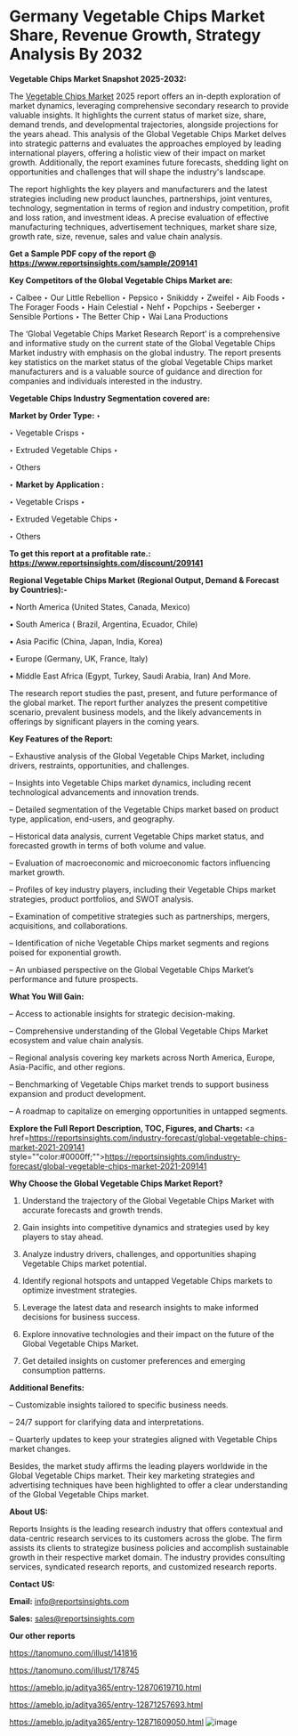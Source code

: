 # Germany Vegetable Chips Market Share, Revenue Growth, Strategy Analysis By 2032

<strong>Vegetable Chips Market Snapshot 2025-2032:</strong>

The <a href=https://www.reportsinsights.com/sample/209141>Vegetable Chips Market</a> 2025 report offers an in-depth exploration of market dynamics, leveraging comprehensive secondary research to provide valuable insights. It highlights the current status of market size, share, demand trends, and developmental trajectories, alongside projections for the years ahead. This analysis of the Global Vegetable Chips Market delves into strategic patterns and evaluates the approaches employed by leading international players, offering a holistic view of their impact on market growth. Additionally, the report examines future forecasts, shedding light on opportunities and challenges that will shape the industry's landscape.

The report highlights the key players and manufacturers and the latest strategies including new product launches, partnerships, joint ventures, technology, segmentation in terms of region and industry competition, profit and loss ration, and investment ideas. A precise evaluation of effective manufacturing techniques, advertisement techniques, market share size, growth rate, size, revenue, sales and value chain analysis.

<strong>Get a Sample PDF copy of the report @ <a href=https://www.reportsinsights.com/sample/209141 style=color:#0000ff;>https://www.reportsinsights.com/sample/209141</a></strong>

<strong>Key Competitors of the Global Vegetable Chips Market are:</strong>

‣ Calbee
‣ Our Little Rebellion
‣ Pepsico
‣ Snikiddy
‣ Zweifel
‣ Aib Foods
‣ The Forager Foods
‣ Hain Celestial
‣ Nehf
‣ Popchips
‣ Seeberger
‣ Sensible Portions
‣ The Better Chip
‣ Wai Lana Productions

The ‘Global Vegetable Chips Market Research Report’ is a comprehensive and informative study on the current state of the Global Vegetable Chips Market industry with emphasis on the global industry. The report presents key statistics on the market status of the global Vegetable Chips market manufacturers and is a valuable source of guidance and direction for companies and individuals interested in the industry.

<strong>Vegetable Chips Industry Segmentation covered are:</strong>

<strong>Market by Order Type: </strong>
‣ 

‣ Vegetable Crisps
‣ 

‣ Extruded Vegetable Chips
‣ 

‣ Others

‣ 
<strong>Market by Application :</strong>

‣ Vegetable Crisps
‣ 

‣ Extruded Vegetable Chips
‣ 

‣ Others

<strong>To get this report at a profitable rate.: <a href=https://www.reportsinsights.com/discount/209141 style=color:#0000ff;>https://www.reportsinsights.com/discount/209141</a></strong>

<strong>Regional Vegetable Chips Market (Regional Output, Demand &amp; Forecast by Countries):-</strong>

• North America (United States, Canada, Mexico)

• South America ( Brazil, Argentina, Ecuador, Chile)

• Asia Pacific (China, Japan, India, Korea)

• Europe (Germany, UK, France, Italy)

• Middle East Africa (Egypt, Turkey, Saudi Arabia, Iran) And More.

The research report studies the past, present, and future performance of the global market. The report further analyzes the present competitive scenario, prevalent business models, and the likely advancements in offerings by significant players in the coming years.

<strong>Key Features of the Report:</strong>

– Exhaustive analysis of the Global Vegetable Chips Market, including drivers, restraints, opportunities, and challenges.

– Insights into Vegetable Chips market dynamics, including recent technological advancements and innovation trends.

– Detailed segmentation of the Vegetable Chips market based on product type, application, end-users, and geography.

– Historical data analysis, current Vegetable Chips market status, and forecasted growth in terms of both volume and value.

– Evaluation of macroeconomic and microeconomic factors influencing market growth.

– Profiles of key industry players, including their Vegetable Chips market strategies, product portfolios, and SWOT analysis.

– Examination of competitive strategies such as partnerships, mergers, acquisitions, and collaborations.

– Identification of niche Vegetable Chips market segments and regions poised for exponential growth.

– An unbiased perspective on the Global Vegetable Chips Market’s performance and future prospects.

<strong>What You Will Gain:</strong>

– Access to actionable insights for strategic decision-making.

– Comprehensive understanding of the Global Vegetable Chips Market ecosystem and value chain analysis.

– Regional analysis covering key markets across North America, Europe, Asia-Pacific, and other regions.

– Benchmarking of Vegetable Chips market trends to support business expansion and product development.

– A roadmap to capitalize on emerging opportunities in untapped segments.

<strong>Explore the Full Report Description, TOC, Figures, and Charts:</strong>
<a href=https://reportsinsights.com/industry-forecast/global-vegetable-chips-market-2021-209141 style=""color:#0000ff;"">https://reportsinsights.com/industry-forecast/global-vegetable-chips-market-2021-209141</a>

<strong>Why Choose the Global Vegetable Chips Market Report?</strong>

1. Understand the trajectory of the Global Vegetable Chips Market with accurate forecasts and growth trends.

2. Gain insights into competitive dynamics and strategies used by key players to stay ahead.

3. Analyze industry drivers, challenges, and opportunities shaping Vegetable Chips market potential.

4. Identify regional hotspots and untapped Vegetable Chips markets to optimize investment strategies.

5. Leverage the latest data and research insights to make informed decisions for business success.

6. Explore innovative technologies and their impact on the future of the Global Vegetable Chips Market.

7. Get detailed insights on customer preferences and emerging consumption patterns.

<strong>Additional Benefits:</strong>

– Customizable insights tailored to specific business needs.

– 24/7 support for clarifying data and interpretations.

– Quarterly updates to keep your strategies aligned with Vegetable Chips market changes.

Besides, the market study affirms the leading players worldwide in the Global Vegetable Chips market. Their key marketing strategies and advertising techniques have been highlighted to offer a clear understanding of the Global Vegetable Chips market.

<strong><strong>About US</strong>:</strong>

Reports Insights is the leading research industry that offers contextual and data-centric research services to its customers across the globe. The firm assists its clients to strategize business policies and accomplish sustainable growth in their respective market domain. The industry provides consulting services, syndicated research reports, and customized research reports.

<strong>Contact US:</strong>

<p class=><b>Email:</b> <a href=mailto:info@reportsinsights.com>info@reportsinsights.com</a></p>
<p class=><b>Sales:</b> <a href=mailto:sales@reportsinsights.com>sales@reportsinsights.com</a></p>

<strong>Our other reports</strong>

<a href=https://tanomuno.com/illust/141816>https://tanomuno.com/illust/141816</a>

<a href=https://tanomuno.com/illust/178745>https://tanomuno.com/illust/178745</a>

<a href=https://ameblo.jp/aditya365/entry-12870619710.html>https://ameblo.jp/aditya365/entry-12870619710.html</a>

<a href=https://ameblo.jp/aditya365/entry-12871257693.html>https://ameblo.jp/aditya365/entry-12871257693.html</a>

<a href=https://ameblo.jp/aditya365/entry-12871609050.html>https://ameblo.jp/aditya365/entry-12871609050.html</a>
![image](https://github.com/user-attachments/assets/16805aa9-0ca9-4e5f-ac3d-ba3c23e246e5)

